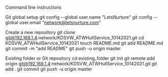 Command line instructions

Git global setup
git config --global user.name "LetsNurture"
git config --global user.email "network@letsnurture.com"

Create a new repository
git clone git@192.168.1.4:network/KDSVW_ATWHullService_10142021.git
cd KDSVW_ATWHullService_10142021
touch README.md
git add README.md
git commit -m "add README"
git push -u origin master

Existing folder or Git repository
cd existing_folder
git init
git remote add origin git@192.168.1.4:network/KDSVW_ATWHullService_10142021.git
git add .
git commit
git push -u origin master